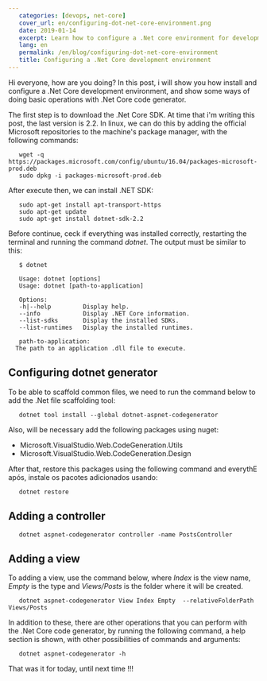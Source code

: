 ```yaml
---
   categories: [devops, net-core]
   cover_url: en/configuring-dot-net-core-environment.png
   date: 2019-01-14
   excerpt: Learn how to configure a .Net core environment for development
   lang: en
   permalink: /en/blog/configuring-dot-net-core-environment
   title: Configuring a .Net Core development environment
---
```


Hi everyone, how are you doing? In this post, i will show you how install and configure a .Net Core development environment, and show some ways of doing basic operations with .Net Core code generator.

The first step is to download the .Net Core SDK. At time that i'm writing this post, the last version is 2.2. In linux, we can do this by adding the official Microsoft repositories to the machine's package manager, with the following commands:

```shell
   wget -q https://packages.microsoft.com/config/ubuntu/16.04/packages-microsoft-prod.deb
   sudo dpkg -i packages-microsoft-prod.deb
```

After execute then, we can install .NET SDK:

```shell
   sudo apt-get install apt-transport-https
   sudo apt-get update
   sudo apt-get install dotnet-sdk-2.2
```

Before continue, ceck if everything was installed correctly, restarting the terminal and running the command *dotnet*. The output must be similar to this:

```shell
   $ dotnet

   Usage: dotnet [options]
   Usage: dotnet [path-to-application]

   Options:
   -h|--help         Display help.
   --info            Display .NET Core information.
   --list-sdks       Display the installed SDKs.
   --list-runtimes   Display the installed runtimes.

   path-to-application:
  The path to an application .dll file to execute. 
```

## Configuring dotnet generator

To be able to scaffold common files, we need to run the command below to add the .Net file scaffolding tool:

```shell
   dotnet tool install --global dotnet-aspnet-codegenerator
```

Also, will be necessary add the following packages using nuget:

- Microsoft.VisualStudio.Web.CodeGeneration.Utils
- Microsoft.VisualStudio.Web.CodeGeneration.Design

After that, restore this packages using the following command and everythE após, instale os pacotes adicionados usando:

```shell
   dotnet restore
```

## Adding a controller

```shell
   dotnet aspnet-codegenerator controller -name PostsController
```

## Adding a view

To adding a view, use the command below, where *Index* is the view name, *Empty* is the type and *Views/Posts* is the folder where it will be created.

```shell
   dotnet aspnet-codegenerator View Index Empty  --relativeFolderPath Views/Posts
```

In addition to these, there are other operations that you can perform with the .Net Core code generator, by running the following command, a help section is shown, with other possibilities of commands and arguments:

```shell
   dotnet aspnet-codegenerator -h
```

That was it for today, until next time !!!